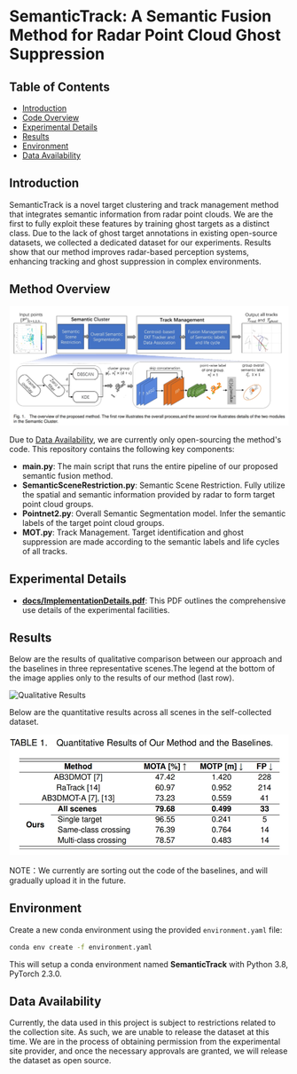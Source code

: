 # SemanticTrack: A Semantic Fusion Method for Radar Point Cloud Ghost Suppression


## Table of Contents
- [Introduction](#introduction)
- [Code Overview](#code-overview)
- [Experimental Details](#experimental-details)
- [Results](#results)
- [Environment](#Environment)
- [Data Availability](#data-availability)

## Introduction
SemanticTrack is a novel target clustering and track management method that integrates semantic information from radar point clouds. We are the first to fully exploit these features by training ghost targets as a distinct class. Due to the lack of ghost target annotations in existing open-source datasets, we collected a dedicated dataset for our experiments. Results show that our method improves radar-based perception systems, enhancing tracking and ghost suppression in complex environments.

## Method Overview

![The system pipeline](docs/pipeline.png)

Due to [Data Availability](#data-availability), we are currently only open-sourcing the method's code. 
This repository contains the following key components:

- **main.py**: The main script that runs the entire pipeline of our proposed semantic fusion method.
- **SemanticSceneRestriction.py**: Semantic Scene Restriction. Fully utilize the spatial and semantic information provided by radar to form target point cloud groups.
- **Pointnet2.py**: Overall Semantic Segmentation model. Infer the semantic labels of the target point cloud groups.
- **MOT.py**: Track Management. Target identification and ghost suppression are made according to the semantic labels and life cycles of all tracks.

## Experimental Details

- **[docs/ImplementationDetails.pdf](docs/ImplementationDetails.pdf)**: This PDF outlines the comprehensive use details of the experimental facilities.

## Results
Below are the results of qualitative comparison between our approach and the baselines in three representative scenes.The legend at the bottom of the image applies only to the results of our method (last row).

![Qualitative Results](docs/results.png)

Below are the quantitative results across all scenes in the self-collected dataset.

![Quantitative Results](docs/QuantitativeResults.png)

NOTE：We currently are sorting out the code of the baselines, and will gradually upload it in the future.
## Environment

Create a new conda environment using the provided `environment.yaml` file:

```bash
conda env create -f environment.yaml
```
This will setup a conda environment named **SemanticTrack** with Python 3.8, PyTorch 2.3.0.

## Data Availability

Currently, the data used in this project is subject to restrictions related to the collection site. As such, we are unable to release the dataset at this time. We are in the process of obtaining permission from the experimental site provider, and once the necessary approvals are granted, we will release the dataset as open source. 


